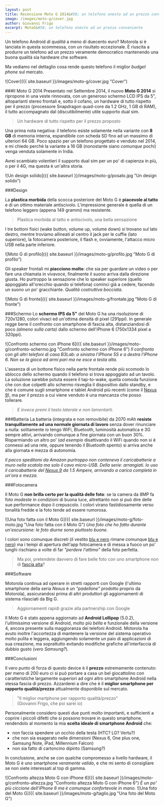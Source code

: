 ```yaml
---
layout: post
title: Recensione Moto G 2014&#58; un telefono onesto ad un prezzo conveniente
image: /images/moto-g/cover.jpg
author: Giovanni Frigo
excerpt: MotoG&#58; un telefono onesto ad un prezzo conveniente
---
```


Un telefono Android *di qualità* a meno di duecento euro? Motorola si è lanciata in questa scommessa, con un risultato eccezionale. È riuscita a produrre un telefono ad un prezzo veramente democratico mantenendo una buona qualità sia hardware che software.

Ma vediamo nel dettaglio cosa rende questo telefono il miglior *budget phone* sul mercato.

![Cover]({{ site.baseurl }}/images/moto-g/cover.jpg "Cover")

###Il Moto G 2014
Presentato nel Settembre 2014, il nuovo **Moto G 2014** si ripropone in una veste rinnovata, con un generoso schermo LCD IPS da 5", altoparlanti stereo frontali e, sotto il cofano, un hardware di tutto rispetto per il prezzo (processore Snapdragon quad-core da 1.2 GHz, 1 GB di RAM), il tutto accompagnato dal (discutibilmente) utile supporto dual sim. 

> Un hardware di tutto rispetto per il prezzo proposto

Una prima nota negativa: il telefono esiste solamente nella variante con **8 GB** di memoria interna, espandibile con scheda SD fino ad un massimo di ulteriori 64 GB. Poco spazio per un telefono progettato e venduto nel 2014, e mi chiedo perché la variante a 16 GB (nonostante siano *comunque* pochi) venga venduta solamente in India.

Avrei scambiato volentieri il supporto dual sim per un po' di capienza in più, o per il 4G, ma questa è un'altra storia.

![Un design solido]({{ site.baseurl }}/images/moto-g/posato.jpg "Un design solido")

###Design

La **plastica morbida** della scocca posteriore del Moto G è **piacevole al tatto** e di un ottimo materiale antiscivolo. L'impressione generale è quella di un telefono leggero (appena 149 grammi) ma resistente.

> Plastica morbida al tatto e antiscivolo, una bella sensazione

I tre bottoni fisici (wake button, volume up, volume down) si trovano sul lato destro, mentre troviamo allineati al centro il jack per le cuffie (lato superiore), la fotocamera posteriore, il flash e, ovviamente, l'attacco micro USB nella parte inferiore.

![Moto G di profilo]({{ site.baseurl }}/images/moto-g/profilo.jpg "Moto G di profilo")

Gli speaker frontali mi **piacciono molto**: che sia per guardare un video o per fare una chiamata in vivavoce, finalmente il suono arriva dalla direzione giusta.
Ho purtroppo la sensazione che lo speaker superiore (quello appoggiato all'orecchio quando si telefona) cominci già a cedere, facendo un suono un po' gracchiante. *Qualità costruttiva bocciata.*

![Moto G di fronte]({{ site.baseurl }}/images/moto-g/frontale.jpg "Moto G di fronte")

###Schermo
Lo **schermo IPS da 5"** del Moto G ha una risoluzione di 720x1280, colori vivaci ed un'ottima densità di pixel (291ppi). In generale regge bene il confronto con smartphone di fascia alta, distanziandosi di poco *(almeno sulla carta)* dallo schermo dell'iPhone 6 (750x1334 pixel a 320ppi).

![Confronto schermo con iPhone 6]({{ site.baseurl }}/images/moto-g/confronto-schermo.jpg "Confronto schermo con iPhone 6")
*Il confronto con gli altri telefoni di casa B3Lab: a sinistra l'iPhone 5S e a destra l'iPhone 6. Non se la gioca ad armi pari ma ne esce a testa alta.*

L'assenza di un bottone fisico nella parte frontale rende più scomodo lo sblocco dello schermo quando il telefono si trova appoggiato ad un tavolo. La soluzione sarebbe potuta essere il tap-to-wake, quella comoda funzione che con due colpetti allo schermo risveglia il dispositivo dallo standby, e che è comune sugli smartphone e tablet Android più recenti (come il [Nexus 9](http://b3lab.it/blog/Recensione-Nexus-9/)), ma per il prezzo a cui viene venduto è una mancanza che posso tollerare.

> *E invece premi il tasto laterale e non lamentarti.*

###Batteria
La batteria (integrata e non removibile) da 2070 mAh **resiste tranquillamente ad una normale giornata di lavoro** senza dover rinunciare a nulla: solitamente io tengo WiFi, Bluetooth, luminosità automatica e 3G sempre attivi, arrivando comunque a fine giornata con un buon 30%.
Risparmiando un altro po' (*ad esempio* disattivando il WiFi quando non si è connessi ad una rete, oppure tenendo il Bluetooth spento) si arriva anche alla giornata e mezza di autonomia.

*Il pacco speditomi da Amazon purtroppo non conteneva il caricabatterie a muro nella scatola ma solo il cavo micro-USB. Della serie: arrangiati. Io uso il caricabatterie del [Nexus 9](http://b3lab.it/blog/Recensione-Nexus-9/) da 1.5 Ampere, arrivando a carica completa in un'ora e mezza.*

###Fotocamera

Il Moto G **non brilla certo per la qualità delle foto**: se la camera da 8MP fa foto *modeste* in condizioni di buona luce, altrettanto non si può dire delle sue performance dopo il crepuscolo. I colori virano fastidiosamente verso tonalità fredde e la foto tende ad essere rumorosa.

![Una foto fatta con il Moto G]({{ site.baseurl }}/images/moto-g/foto-moto.jpg "Una foto fatta con il Moto G")
*Una foto che ho fatto durante un'escursione: le foto diurne sono piuttosto buone.*

I colori sono comunque discreti (il vestito [blu e nero](http://swiked.tumblr.com/post/112073818575/guys-please-help-me-is-this-dress-white-and) rimane comunque [blu e nero](https://www.facebook.com/B3Lab/photos/a.789345294440607.1073741830.773418832699920/863295503712252/)) ma i tempi di apertura dell'app fotocamera e di messa a fuoco un po' lunghi rischiano a volte di far *"perdere l'attimo"* della foto perfetta.

> Ma poi, pretendete davvero di fare belle foto con uno smartphone non di [fascia alta](http://www.apple.com/iphone/world-gallery/)?

###Software

Motorola continua ad operare in stretti rapporti con Google (l'ultimo smartphone della seria *Nexus* è un *"padellone"* prodotto proprio da Motorola), assicurandosi prima di altri produttori gli aggiornamenti di sistema rilasciati da Big G. 

> Aggiornamenti rapidi grazie alla partnership con Google

Il Moto G è stato appena aggiornato ad **Android Lollipop** (5.0.2), *l'ultimissima* versione di Android, molto più *bélla* e funzionale della versione 4, ancora presente sulla maggioranza dei telefoni Android. Motorola ha avuto inoltre l'accortezza di mantenere la versione del sistema operativo molto pulita e leggera, aggiungendo solamente un paio di applicazioni di sua creazione, ma soprattutto evitando modifiche grafiche all'interfaccia di dubbio gusto (*vero Samsung?*).

###Conclusioni

Il vero punto di forza di questo device è il **prezzo** estremamente contenuto: per meno di 200 euro ci si può portare a casa un bel giocattolino con caratteristiche largamente superiori ad ogni altro smartphone Android nella stessa fascia di prezzo. Azzarderei a dire che è il **miglior smartphone per rapporto qualità/prezzo** attualmente disponibile sul mercato.

> "Il miglior martphone per rapporto qualità/prezzo"  
> (Giovanni Frigo, che poi sarei io)

Personalmente considero questi due punti molto importanti, e sufficienti a coprire i piccoli difetti che si possono trovare in questo smartphone, rendendolo al momento la mia **scelta ideale di smartphone Android** che:

- non faccia spendere un occhio della testa (HTC? LG? Vertu?)
- che non sia esagerato nelle dimensioni (Nexus 6, One plus one, Samsung Note, iPad, Millennium Falcon)
- non sia fatto di cartoncino dipinto (Samsung?)

In conclusione, anche se con qualche compromesso a livello hardware, il Moto G è uno smartphone *veramente valido*, e che mi sento di consigliare se non siete interessati al top di gamma.

![Confronto altezza Moto G con iPhone 6]({{ site.baseurl }}/images/moto-g/confronto-altezza.jpg "Confronto altezza Moto G con iPhone 6")
*È un po' più ciccione dell'iPhone 6 ma è comunque confortevole in mano.*
![Una foto del Moto G]({{ site.baseurl }}/images/moto-g/taglio.jpg "Una foto del Moto G")